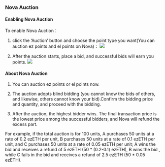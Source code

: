 
### **Nova Auction**

#### **Enabling Nova Auction**

To enable Nova Auction：

1. click the ‘Auction’ button and choose the point type you want(You can auction ez points and el  points on Nova)：
    ![](Aspose.Words.895f1159-2aac-4bf4-8779-51d3028c6792.004.png)

2. After the auction starts, place a bid, and successful bids will earn you points.
    ![](Aspose.Words.895f1159-2aac-4bf4-8779-51d3028c6792.005.png)

#### **About Nova Auction**

1. You can auction ez points or el points now.

2. The auction adopts blind bidding (you cannot know the bids of others, and likewise, others cannot know your bid).Confirm the bidding price and quantity, and proceed with the bidding.

3.  After the auction, the highest bidder wins. The final transaction price is the lowest price among the successful bidders, and Nova will refund the excess part.

For example, if the total auction is for 100 units, A purchases 50 units at a rate of 0.2 ezETH per unit, B purchases 50 units at a rate of 0.1 ezETH per unit, and C purchases 50 units at a rate of 0.05 ezETH per unit; A wins the bid and receives a refund of 5 ezETH (50 \* (0.2-0.1) ezETH), B wins the bid , while C fails in the bid and receives a refund of 2.5 ezETH (50 \* 0.05 ezETH).

